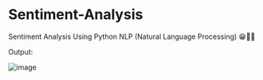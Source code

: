 # Sentiment-Analysis
Sentiment Analysis Using Python NLP (Natural Language Processing) 😁🥲🤬

Output: 

![image](https://github.com/Dinesh-kumar-M-2002/Sentiment-Analysis/assets/101576150/cae145a4-d500-4efe-918e-8472d5c7cd5f)

